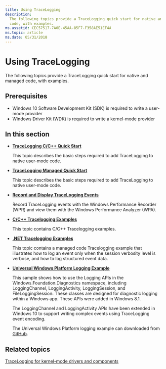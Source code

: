 ```yaml
---
title: Using TraceLogging
description:
  The following topics provide a TraceLogging quick start for native and managed
  code, with examples.
ms.assetid: CEC57517-7A0E-45AA-85F7-F358AE51EF4A
ms.topic: article
ms.date: 05/31/2018
---
```


# Using TraceLogging

The following topics provide a TraceLogging quick start for native and managed
code, with examples.

## Prerequisites

- Windows 10 Software Development Kit (SDK) is required to write a user-mode
  provider
- Windows Driver Kit (WDK) is required to write a kernel-mode provider

## In this section

- [**TraceLogging C/C++ Quick Start**](tracelogging-native-quick-start.md)

  This topic describes the basic steps required to add TraceLogging to native
  user-mode code.

- [**TraceLogging Managed Quick Start**](tracelogging-managed-quick-start.md)

  This topic describes the basic steps required to add TraceLogging to native
  user-mode code.

- [**Record and Display TraceLogging Events**](tracelogging-record-and-display-tracelogging-events.md)

  Record TraceLogging events with the Windows Performance Recorder (WPR) and
  view them with the Windows Performance Analyzer (WPA).

- [**C/C++ Tracelogging Examples**](tracelogging-c-cpp-tracelogging-examples.md)

  This topic contains C/C++ Tracelogging examples.

- [**.NET Tracelogging Examples**](tracelogging-net-examples.md)

  This topic contains a managed code Tracelogging example that illustrates how
  to log an event only when the session verbosity level is verbose, and how to
  log structured event data.

- [**Universal Windows Platform Logging Example**](universal-windows-platform-logging-examples.md)

  This sample shows how to use the Logging APIs in the
  Windows.Foundation.Diagnostics namespace, including LoggingChannel,
  LoggingActivity, LoggingSession, and FileLoggingSession. These classes are
  designed for diagnostic logging within a Windows app. These APIs were added in
  Windows 8.1.

  The LoggingChannel and LoggingActivity APIs have been extended in Windows 10
  to support writing complex events using TraceLogging event encoding.

  The Universal Windows Platform logging example can downloaded from
  [GitHub](https://github.com/Microsoft/Windows-universal-samples/tree/master/Samples/Logging).

## Related topics

[TraceLogging for kernel-mode drivers and components](/windows-hardware/drivers/devtest/tracelogging-for-kernel-mode-drivers-and-components)
